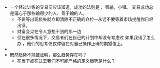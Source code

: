 - 一个经过训练的交易员应该知道，成功的法则是： 善输，小错。 交易成功总是偏心于那些输得少的人、善于输的人。
	- 不要等出现损失就立即清除不正确的仓位--永远不要等着市场提醒你已经出错。
	- 财富会呆在令人意想不到的那一边
	- 但在很多情况下，交易者们在自己的计划中却没有考虑过 如果我错了怎么
	  办 ，他们的思考仅仅停留在对自己操作正确的期望值上。
-
- 既然趋势不能被证明，那么趋势存在吗？
	- 在当下或在过去我们不可能严格的定义趋势是什么？